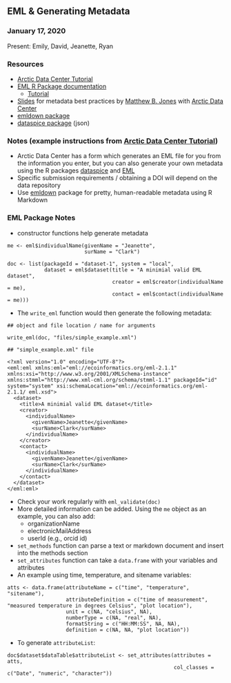 ## EML & Generating Metadata
### January 17, 2020 

Present: Emily, David, Jeanette, Ryan

### Resources
* [Arctic Data Center Tutorial](http://training.arcticdata.io/materials/arctic-data-center-training/programming-metadata-and-data-publishing.html)
* [EML R Package documentation](https://CRAN.R-project.org/package=EML)
  * [Tutorial](https://cran.r-project.org/web/packages/EML/vignettes/creating-EML.html)
* [Slides](http://training.arcticdata.io/materials/arctic-data-center-training/03-best-practices-data-metadata.pdf) for metadata best practices
by [Matthew B. Jones](https://orcid.org/0000-0003-0077-4738) with [Arctic Data Center](https://arcticdata.io/)
* [emldown package](https://ropensci.org/blog/2017/08/01/emldown/)
* [dataspice package](https://docs.ropensci.org/dataspice/) (json)

### Notes (example instructions from [Arctic Data Center Tutorial](http://training.arcticdata.io/materials/arctic-data-center-training/programming-metadata-and-data-publishing.html))

* Arctic Data Center has a form which generates an EML file for you from the information you enter, but you can also 
generate your own metadata using the R packages [dataspice](https://docs.ropensci.org/dataspice/) and [EML](https://CRAN.R-project.org/package=EML)
* Specific submission requirements / obtaining a DOI will depend on the data repository 
* Use [emldown](https://ropensci.org/blog/2017/08/01/emldown/) package for pretty, human-readable metadata using R Markdown

### EML Package Notes
* constructor functions help generate metadata
```
me <- eml$individualName(givenName = "Jeanette",
                         surName = "Clark")

doc <- list(packageId = "dataset-1", system = "local",
            dataset = eml$dataset(title = "A minimial valid EML dataset",
                                  creator = eml$creator(individualName = me),
                                  contact = eml$contact(individualName = me)))
```
* The `write_eml` function would then generate the following metadata:

```
## object and file location / name for arguments

write_eml(doc, "files/simple_example.xml")

## "simple_example.xml" file

<?xml version="1.0" encoding="UTF-8"?>
<eml:eml xmlns:eml="eml://ecoinformatics.org/eml-2.1.1" xmlns:xsi="http://www.w3.org/2001/XMLSchema-instance" xmlns:stmml="http://www.xml-cml.org/schema/stmml-1.1" packageId="id" system="system" xsi:schemaLocation="eml://ecoinformatics.org/eml-2.1.1/ eml.xsd">
  <dataset>
    <title>A minimial valid EML dataset</title>
    <creator>
      <individualName>
        <givenName>Jeanette</givenName>
        <surName>Clark</surName>
      </individualName>
    </creator>
    <contact>
      <individualName>
        <givenName>Jeanette</givenName>
        <surName>Clark</surName>
      </individualName>
    </contact>
  </dataset>
</eml:eml>
```

* Check your work regularly with `eml_validate(doc)`
* More detailed information can be added. Using the `me` object as an example, you can also add:
  * organizationName
  * electronicMailAddress
  * userId (e.g., orcid id)
* `set_methods` function can parse a text or markdown document and insert into the methods section
* `set_attributes` function can take a `data.frame` with your variables and attributes
* An example using time, temperature, and sitename variables:
```
atts <- data.frame(attributeName = c("time", "temperature", "sitename"),
                   attributeDefinition = c("time of measurement", "measured temperature in degrees Celsius", "plot location"),
                   unit = c(NA, "celsius", NA),
                   numberType = c(NA, "real", NA),
                   formatString = c("HH:MM:SS", NA, NA),
                   definition = c(NA, NA, "plot location"))
```
* To generate `attributeList`:
```
doc$dataset$dataTable$attributeList <- set_attributes(attributes = atts,
                                                      col_classes = c("Date", "numeric", "character"))
```
